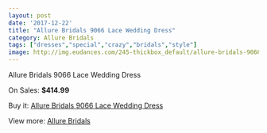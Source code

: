```yaml
---
layout: post
date: '2017-12-22'
title: "Allure Bridals 9066 Lace Wedding Dress"
category: Allure Bridals
tags: ["dresses","special","crazy","bridals","style"]
image: http://img.eudances.com/245-thickbox_default/allure-bridals-9066-lace-wedding-dress.jpg
---
```

Allure Bridals 9066 Lace Wedding Dress

On Sales: **$414.99**
<a href="https://www.eudances.com/en/allure-bridals/76-allure-bridals-9066-lace-wedding-dress.html"><amp-img layout="responsive" width="600" height="600" src="//img.eudances.com/245-thickbox_default/allure-bridals-9066-lace-wedding-dress.jpg" alt="Allure Bridals 9066 Lace Wedding Dress 0" /></a>
<a href="https://www.eudances.com/en/allure-bridals/76-allure-bridals-9066-lace-wedding-dress.html"><amp-img layout="responsive" width="600" height="600" src="//img.eudances.com/249-thickbox_default/allure-bridals-9066-lace-wedding-dress.jpg" alt="Allure Bridals 9066 Lace Wedding Dress 1" /></a>
<a href="https://www.eudances.com/en/allure-bridals/76-allure-bridals-9066-lace-wedding-dress.html"><amp-img layout="responsive" width="600" height="600" src="//img.eudances.com/248-thickbox_default/allure-bridals-9066-lace-wedding-dress.jpg" alt="Allure Bridals 9066 Lace Wedding Dress 2" /></a>
<a href="https://www.eudances.com/en/allure-bridals/76-allure-bridals-9066-lace-wedding-dress.html"><amp-img layout="responsive" width="600" height="600" src="//img.eudances.com/247-thickbox_default/allure-bridals-9066-lace-wedding-dress.jpg" alt="Allure Bridals 9066 Lace Wedding Dress 3" /></a>
<a href="https://www.eudances.com/en/allure-bridals/76-allure-bridals-9066-lace-wedding-dress.html"><amp-img layout="responsive" width="600" height="600" src="//img.eudances.com/246-thickbox_default/allure-bridals-9066-lace-wedding-dress.jpg" alt="Allure Bridals 9066 Lace Wedding Dress 4" /></a>

Buy it: [Allure Bridals 9066 Lace Wedding Dress](https://www.eudances.com/en/allure-bridals/76-allure-bridals-9066-lace-wedding-dress.html "Allure Bridals 9066 Lace Wedding Dress")

View more: [Allure Bridals](https://www.eudances.com/en/2-allure-bridals "Allure Bridals")